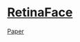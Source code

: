 # [RetinaFace](https://github.com/deepinsight/insightface/tree/master/RetinaFace)
  
  [Paper](https://arxiv.org/abs/1905.00641)
